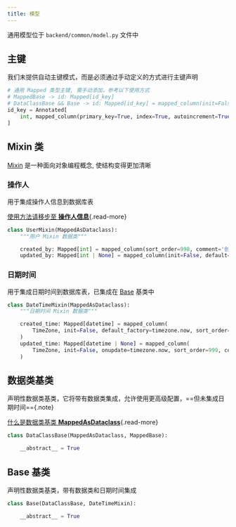 ```yaml
---
title: 模型
---
```


通用模型位于 `backend/common/model.py` 文件中

## 主键

我们未提供自动主键模式，而是必须通过手动定义的方式进行主键声明

```python
# 通用 Mapped 类型主键, 需手动添加，参考以下使用方式
# MappedBase -> id: Mapped[id_key]
# DataClassBase && Base -> id: Mapped[id_key] = mapped_column(init=False)
id_key = Annotated[
    int, mapped_column(primary_key=True, index=True, autoincrement=True, sort_order=-999, comment='主键id')
]
```

## Mixin 类

[Mixin](https://en.wikipedia.org/wiki/Mixin) 是一种面向对象编程概念, 使结构变得更加清晰

### 操作人

用于集成操作人信息到数据库表

[使用方法请移步至 **<Icon name="fluent-color:receipt-16" />操作人信息**](../../planet.md){.read-more}

```python
class UserMixin(MappedAsDataclass):
    """用户 Mixin 数据类"""

    created_by: Mapped[int] = mapped_column(sort_order=998, comment='创建者')
    updated_by: Mapped[int | None] = mapped_column(init=False, default=None, sort_order=998, comment='修改者')
```

### 日期时间

用于集成日期时间到数据库表，已集成在 [Base](#base-基类) 基类中

```python
class DateTimeMixin(MappedAsDataclass):
    """日期时间 Mixin 数据类"""

    created_time: Mapped[datetime] = mapped_column(
        TimeZone, init=False, default_factory=timezone.now, sort_order=999, comment='创建时间'
    )
    updated_time: Mapped[datetime | None] = mapped_column(
        TimeZone, init=False, onupdate=timezone.now, sort_order=999, comment='更新时间'
    )
```

## 数据类基类

声明性数据类基类，它将带有数据类集成，允许使用更高级配置，==但未集成日期时间=={.note}

[什么是数据类基类 **MappedAsDataclass**](https://docs.sqlalchemy.org/en/20/orm/dataclasses.html#orm-declarative-native-dataclasses){.read-more}

```python
class DataClassBase(MappedAsDataclass, MappedBase):

    __abstract__ = True
```

## Base 基类

声明性数据类基类，带有数据类和日期时间集成

```python
class Base(DataClassBase, DateTimeMixin):

    __abstract__ = True
```
